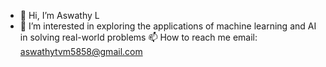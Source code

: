 - 👋 Hi, I’m Aswathy L
- 👀 I’m interested in exploring the applications of machine learning and AI in solving real-world problems
  📫 How to reach me email: aswathytvm5858@gmail.com


<!---
aswathy5858/aswathy5858 is a ✨ special ✨ repository because its `README.md` (this file) appears on your GitHub profile.
You can click the Preview link to take a look at your changes.
--->
